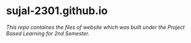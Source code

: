 # sujal-2301.github.io

*This repo containes the files of website which was built under the Project Based Learning for 2nd  Semester.*
